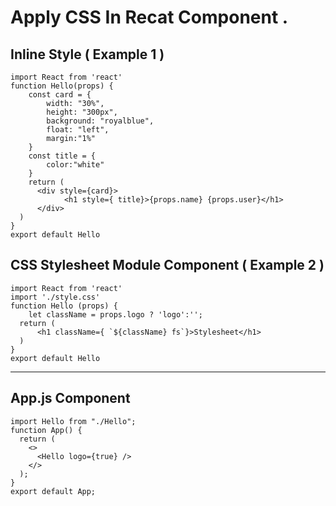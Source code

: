 #  Apply CSS In Recat Component .

## Inline Style ( Example 1 )

```
import React from 'react'
function Hello(props) {
    const card = {
        width: "30%",
        height: "300px",
        background: "royalblue",
        float: "left",
        margin:"1%"
    }
    const title = {
        color:"white"
    }
    return (
      <div style={card}>
            <h1 style={ title}>{props.name} {props.user}</h1>
      </div>      
  )
}
export default Hello
```



## CSS Stylesheet Module Component ( Example 2 )

```
import React from 'react'
import './style.css'
function Hello (props) {
    let className = props.logo ? 'logo':'';
  return (
      <h1 className={ `${className} fs`}>Stylesheet</h1>
  )
}
export default Hello
```
<hr>

## App.js Component 

```
import Hello from "./Hello";
function App() {
  return (
    <>
      <Hello logo={true} />
    </>
  );
}
export default App;



```
